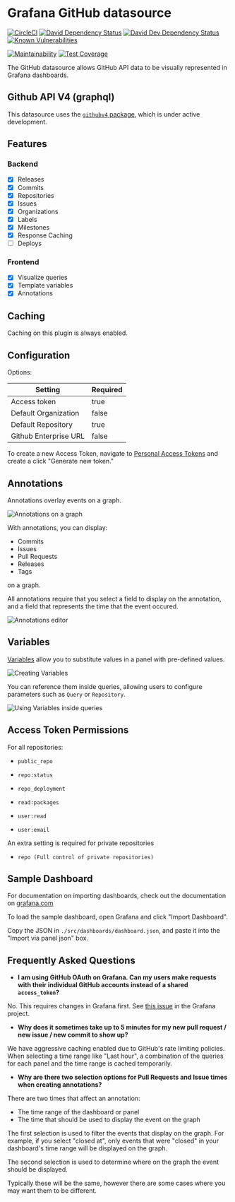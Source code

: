 # Grafana GitHub datasource

[![CircleCI](https://circleci.com/gh/grafana/github-datasource.svg?style=svg)](https://circleci.com/gh/grafana/github-datasource)
[![David Dependency Status](https://david-dm.org/grafana/github-datasource.svg)](https://david-dm.org/grafana/github-datasource)
[![David Dev Dependency Status](https://david-dm.org/grafana/github-datasource/dev-status.svg)](https://david-dm.org/grafana/github-datasource/?type=dev)
[![Known Vulnerabilities](https://snyk.io/test/github/grafana/github-datasource/badge.svg)](https://snyk.io/test/github/grafana/github-datasource)

[![Maintainability](https://api.codeclimate.com/v1/badges/30a924eb80d5f6b1cf9c/maintainability)](https://codeclimate.com/github/grafana/github-datasource/maintainability)
[![Test Coverage](https://api.codeclimate.com/v1/badges/30a924eb80d5f6b1cf9c/test_coverage)](https://codeclimate.com/github/grafana/github-datasource/test_coverage)

The GitHub datasource allows GitHub API data to be visually represented in Grafana dashboards.
## Github API V4 (graphql)

This datasource uses the [`githubv4` package](https://github.com/shurcooL/githubv4), which is under active development.

## Features

### Backend
* [x] Releases
* [x] Commits
* [x] Repositories
* [x] Issues
* [x] Organizations
* [x] Labels
* [x] Milestones
* [x] Response Caching
* [ ] Deploys

### Frontend
* [x] Visualize queries
* [x] Template variables
* [x] Annotations

## Caching

Caching on this plugin is always enabled.

## Configuration

Options:

| Setting | Required |
|---------|----------|
| Access token | true |
| Default Organization | false |
| Default Repository | true |
| Github Enterprise URL | false |

To create a new Access Token, navigate to [Personal Access Tokens](https://github.com/settings/tokens) and create a click "Generate new token."

## Annotations

Annotations overlay events on a graph.

![Annotations on a graph](./docs/screenshots/annotations.png)

With annotations, you can display:

* Commits
* Issues
* Pull Requests
* Releases
* Tags

on a graph.

All annotations require that you select a field to display on the annotation, and a field that represents the time that the event occured.

![Annotations editor](./docs/screenshots/annotations-editor.png)

## Variables

[Variables](https://grafana.com/docs/grafana/latest/variables/templates-and-variables/) allow you to substitute values in a panel with pre-defined values.

![Creating Variables](./docs/screenshots/variables-create.png)

You can reference them inside queries, allowing users to configure parameters such as `Query` or `Repository`.

![Using Variables inside queries](./docs/screenshots/using-variables.png)


## Access Token Permissions

For all repositories:
* `public_repo`
* `repo:status`
* `repo_deployment`
* `read:packages`

* `user:read`
* `user:email`

An extra setting is required for private repositories
* `repo (Full control of private repositories)`

## Sample Dashboard

For documentation on importing dashboards, check out the documentation on [grafana.com](https://grafana.com/docs/grafana/latest/reference/export_import/#importing-a-dashboard)

To load the sample dashboard, open Grafana and click "Import Dashboard".

Copy the JSON in `./src/dashboards/dashboard.json`, and paste it into the "Import via panel json" box.

## Frequently Asked Questions

* **I am using GitHub OAuth on Grafana. Can my users make requests with their individual GitHub accounts instead of a shared `access_token`?**

No. This requires changes in Grafana first. See [this issue](https://github.com/grafana/grafana/issues/26023) in the Grafana project.

* **Why does it sometimes take up to 5 minutes for my new pull request / new issue / new commit to show up?**

We have aggressive caching enabled due to GitHub's rate limiting policies. When selecting a time range like "Last hour", a combination of the queries for each panel and the time range is cached temporarily.

* **Why are there two selection options for Pull Requests and Issue times when creating annotations?**

There are two times that affect an annotation:

* The time range of the dashboard or panel
* The time that should be used to display the event on the graph

The first selection is used to filter the events that display on the graph. For example, if you select "closed at", only events that were "closed" in your dashboard's time range will be displayed on the graph.

The second selection is used to determine where on the graph the event should be displayed.

Typically these will be the same, however there are some cases where you may want them to be different.
